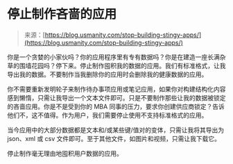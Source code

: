<!--yml

类别：未分类

日期：2024-05-27 14:41:00

-->

# 停止制作吝啬的应用

> 来源：[https://blog.usmanity.com/stop-building-stingy-apps/](https://blog.usmanity.com/stop-building-stingy-apps/)

你是一个贪婪的小家伙吗？你的应用程序里有专有数据吗？你是在建造一座长满杂草的围墙花园吗？停下来。停止制作囤积我的数据的应用。我们有标准格式，让我导出我的数据。不要制作当我删除你的应用时会删除我的健康数据的应用。

你不需要重新发明轮子来制作待办事项应用或笔记应用，如果你对构建结构化内容感到懒惰，只需让我导出一个文本文件即可。只是不要制作那些让我的数据被锁定的吝啬应用。你是不是受到你的 MBA 同事的压力，要求你创建供应商锁定？告诉他们不，这不值得。作为用户，我们需要停止使用不支持标准格式的应用。

当今应用中的大部分数据都是文本和/或某些键/值对的变体，只需让我将其导出为 json、xml 或 csv 文件即可。至于其他文件，如图片和视频，只需让我下载它。

停止制作毫无理由地囤积用户数据的应用。

